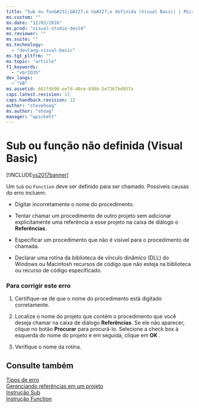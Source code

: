```yaml
---
title: "Sub ou fun&#231;&#227;o n&#227;o definida (Visual Basic) | Microsoft Docs"
ms.custom: ""
ms.date: "12/03/2016"
ms.prod: "visual-studio-dev14"
ms.reviewer: ""
ms.suite: ""
ms.technology: 
  - "devlang-visual-basic"
ms.tgt_pltfrm: ""
ms.topic: "article"
f1_keywords: 
  - "vbrID35"
dev_langs: 
  - "VB"
ms.assetid: 661fdb90-ee7d-40ce-b30b-5e7267bd957a
caps.latest.revision: 12
caps.handback.revision: 12
author: "stevehoag"
ms.author: "shoag"
manager: "wpickett"
---
```

# Sub ou fun&#231;&#227;o n&#227;o definida (Visual Basic)
[!INCLUDE[vs2017banner](../../../csharp/includes/vs2017banner.md)]

Um `Sub` ou `Function` deve ser definido para ser chamado.  Possíveis causas do erro incluem:  
  
-   Digitar incorretamente o nome do procedimento.  
  
-   Tentar chamar um procedimento de outro projeto sem adicionar explicitamente uma referência a esse projeto na caixa de diálogo o **Referências**.  
  
-   Especificar um procedimento que não é visível para o procedimento de chamada.  
  
-   Declarar uma rotina da biblioteca de vínculo dinâmico \(DLL\) do Windows ou Macintosh recursos de código que não esteja na biblioteca ou recurso de código especificado.  
  
### Para corrigir este erro  
  
1.  Certifique\-se de que o nome do procedimento está digitado corretamente.  
  
2.  Localize o nome do projeto que contém o procedimento que você deseja chamar na caixa de diálogo **Referências**.  Se ele não aparecer, clique no botão **Procurar** para procurá\-lo.  Selecione a check box à esquerda do nome do projeto e em seguida, clique em  **OK** .  
  
3.  Verifique o nome da rotina.  
  
## Consulte também  
 [Tipos de erro](../../../visual-basic/programming-guide/language-features/error-types.md)   
 [Gerenciando referências em um projeto](/visual-studio/ide/managing-references-in-a-project)   
 [Instrução Sub](../../../visual-basic/language-reference/statements/sub-statement.md)   
 [Instrução Function](../../../visual-basic/language-reference/statements/function-statement.md)